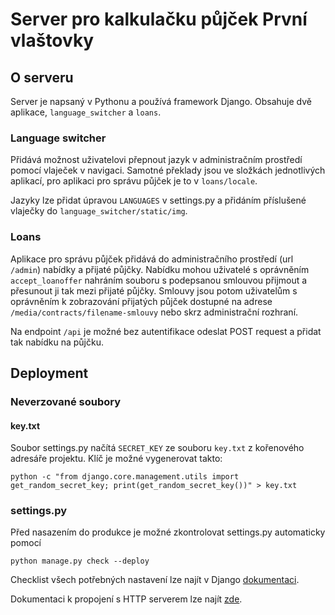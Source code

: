 # Server pro kalkulačku půjček První vlaštovky

## O serveru
Server je napsaný v Pythonu a používá framework Django. Obsahuje dvě aplikace, `language_switcher` a `loans`.

### Language switcher
Přidává možnost uživatelovi přepnout jazyk v administračním prostředí pomocí vlaječek v navigaci. Samotné překlady jsou ve složkách jednotlivých aplikací, pro aplikaci pro správu půjček je to v `loans/locale`.

Jazyky lze přidat úpravou `LANGUAGES` v settings.py a přidáním příslušené vlaječky do `language_switcher/static/img`.

### Loans
Aplikace pro správu půjček přidává do administračního prostředí (url `/admin`) nabídky a přijaté půjčky. Nabídku mohou uživatelé s oprávněním `accept_loanoffer` nahráním souboru s podepsanou smlouvou přijmout a přesunout ji tak mezi přijaté půjčky. Smlouvy jsou potom uživatelům s oprávněním k zobrazování přijatých půjček dostupné na adrese `/media/contracts/filename-smlouvy` nebo skrz administrační rozhraní.

Na endpoint `/api` je možné bez autentifikace odeslat POST request a přidat tak nabídku na půjčku. 

## Deployment

### Neverzované soubory

#### key.txt
Soubor settings.py načítá `SECRET_KEY` ze souboru `key.txt` z kořenového adresáře projektu. Klíč je možné vygenerovat takto:

`python -c "from django.core.management.utils import get_random_secret_key; print(get_random_secret_key())" > key.txt`

### settings.py
Před nasazením do produkce je možné zkontrolovat settings.py automaticky pomocí

`python manage.py check --deploy`

Checklist všech potřebných nastavení lze najít v Django [dokumentaci](https://docs.djangoproject.com/en/3.1/howto/deployment/checklist/).

Dokumentaci k propojení s HTTP serverem lze najít [zde](https://docs.djangoproject.com/en/3.1/howto/deployment/).
